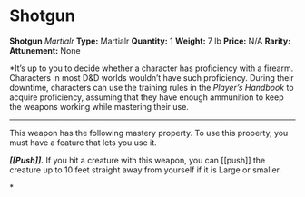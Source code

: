 # Shotgun

**Shotgun**
_Martialr_
**Type:** Martialr
**Quantity:** 1
**Weight:** 7 lb
**Price:** N/A
**Rarity:** 
**Attunement:** None

*It’s up to you to decide whether a character has proficiency with a firearm. Characters in most D&D worlds wouldn’t have such proficiency. During their downtime, characters can use the training rules in the *Player’s Handbook* to acquire proficiency, assuming that they have enough ammunition to keep the weapons working while mastering their use.
<div class="mastery-container"><hr />
<p>This weapon has the following mastery property. To use this property, you must have a feature that lets you use it.

***[[Push]].*** If you hit a creature with this weapon, you can [[push]] the creature up to 10 feet straight away from yourself if it is Large or smaller.</p>*